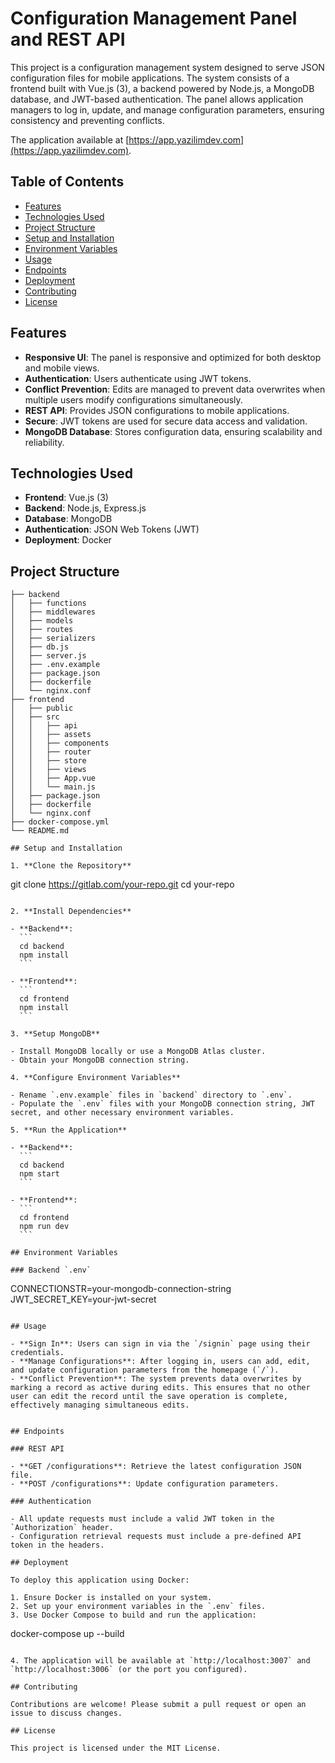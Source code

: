 # Configuration Management Panel and REST API

This project is a configuration management system designed to serve JSON configuration files for mobile applications. The system consists of a frontend built with Vue.js (3), a backend powered by Node.js, a MongoDB database, and JWT-based authentication. The panel allows application managers to log in, update, and manage configuration parameters, ensuring consistency and preventing conflicts. 

The application available at [https://app.yazilimdev.com](https://app.yazilimdev.com).

## Table of Contents

- [Features](#features)
- [Technologies Used](#technologies-used)
- [Project Structure](#project-structure)
- [Setup and Installation](#setup-and-installation)
- [Environment Variables](#environment-variables)
- [Usage](#usage)
- [Endpoints](#endpoints)
- [Deployment](#deployment)
- [Contributing](#contributing)
- [License](#license)

## Features

- **Responsive UI**: The panel is responsive and optimized for both desktop and mobile views.
- **Authentication**: Users authenticate using JWT tokens.
- **Conflict Prevention**: Edits are managed to prevent data overwrites when multiple users modify configurations simultaneously.
- **REST API**: Provides JSON configurations to mobile applications.
- **Secure**: JWT tokens are used for secure data access and validation.
- **MongoDB Database**: Stores configuration data, ensuring scalability and reliability.

## Technologies Used

- **Frontend**: Vue.js (3)
- **Backend**: Node.js, Express.js
- **Database**: MongoDB
- **Authentication**: JSON Web Tokens (JWT)
- **Deployment**: Docker

## Project Structure

```plaintext
├── backend
│   ├── functions
│   ├── middlewares
│   ├── models
│   ├── routes
│   ├── serializers
│   ├── db.js
│   ├── server.js
│   ├── .env.example
│   ├── package.json
│   ├── dockerfile
│   └── nginx.conf
├── frontend
│   ├── public
│   ├── src
│   │   ├── api
│   │   ├── assets
│   │   ├── components
│   │   ├── router
│   │   ├── store
│   │   ├── views
│   │   ├── App.vue
│   │   └── main.js
│   ├── package.json
│   ├── dockerfile
│   └── nginx.conf
├── docker-compose.yml
└── README.md

## Setup and Installation

1. **Clone the Repository**

   ```
   git clone https://gitlab.com/your-repo.git
   cd your-repo
   ```

2. **Install Dependencies**

   - **Backend**:
     ```
     cd backend
     npm install
     ```

   - **Frontend**:
     ```
     cd frontend
     npm install
     ```

3. **Setup MongoDB**

   - Install MongoDB locally or use a MongoDB Atlas cluster.
   - Obtain your MongoDB connection string.

4. **Configure Environment Variables**

   - Rename `.env.example` files in `backend` directory to `.env`.
   - Populate the `.env` files with your MongoDB connection string, JWT secret, and other necessary environment variables.

5. **Run the Application**

   - **Backend**:
     ```
     cd backend
     npm start
     ```

   - **Frontend**:
     ```
     cd frontend
     npm run dev
     ```

## Environment Variables

### Backend `.env`

```
CONNECTIONSTR=your-mongodb-connection-string
JWT_SECRET_KEY=your-jwt-secret
```

## Usage

- **Sign In**: Users can sign in via the `/signin` page using their credentials.
- **Manage Configurations**: After logging in, users can add, edit, and update configuration parameters from the homepage (`/`).
- **Conflict Prevention**: The system prevents data overwrites by marking a record as active during edits. This ensures that no other user can edit the record until the save operation is complete, effectively managing simultaneous edits.


## Endpoints

### REST API

- **GET /configurations**: Retrieve the latest configuration JSON file.
- **POST /configurations**: Update configuration parameters.

### Authentication

- All update requests must include a valid JWT token in the `Authorization` header.
- Configuration retrieval requests must include a pre-defined API token in the headers.

## Deployment

To deploy this application using Docker:

1. Ensure Docker is installed on your system.
2. Set up your environment variables in the `.env` files.
3. Use Docker Compose to build and run the application:

   ```
   docker-compose up --build
   ```

4. The application will be available at `http://localhost:3007` and `http://localhost:3006` (or the port you configured).

## Contributing

Contributions are welcome! Please submit a pull request or open an issue to discuss changes.

## License

This project is licensed under the MIT License.